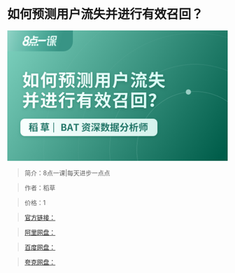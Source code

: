 # 如何预测用户流失并进行有效召回？

![img](../../assets/Cgp9HWD_vYeAWWFbAAJzcXRzF5o659.png)

> 简介：8点一课|每天进步一点点

> 作者：稻草

> 价格：1

> [官方链接：]()

> [阿里网盘：]()

> [百度网盘：]()

> [夸克网盘：]()
